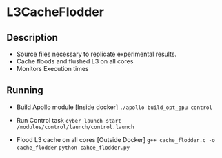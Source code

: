 # L3CacheFlodder

## Description
- Source files necessary to replicate experimental results.
- Cache floods and flushed L3 on all cores 
- Monitors Execution times

## Running
- Build Apollo module [Inside docker]
`./apollo build_opt_gpu control`

- Run Control task
`cyber_launch start /modules/control/launch/control.launch`

- Flood L3 cache on all cores [Outside Docker]
`g++ cache_flodder.c -o cache_flodder`
`python cahce_flodder.py`
